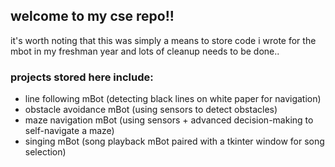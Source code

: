 ## welcome to my cse repo!! 
it's worth noting that this was simply a means to store code i wrote for the mbot in my freshman year and lots of cleanup needs to be done.. 

### projects stored here include: 
- line following mBot (detecting black lines on white paper for navigation) 
- obstacle avoidance mBot (using sensors to detect obstacles)
- maze navigation mBot (using sensors + advanced decision-making to self-navigate a maze)
- singing mBot (song playback mBot paired with a tkinter window for song selection) 
